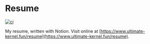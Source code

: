 # Resume

[![ci](https://github.com/aaronlamz/resume/actions/workflows/ci.yml/badge.svg)](https://github.com/aaronlamz/resume/actions/workflows/ci.yml)

My resume, written with Notion. Visit online at [https://www.ultimate-kernel.fun/resume](https://www.ultimate-kernel.fun/resume).


